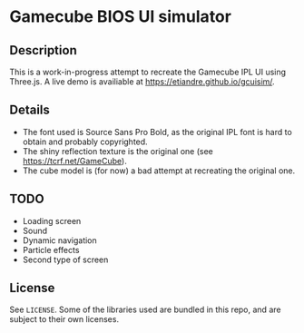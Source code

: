 # Gamecube BIOS UI simulator
## Description
This is a work-in-progress attempt to recreate the Gamecube IPL UI using Three.js.
A live demo is availiable at https://etiandre.github.io/gcuisim/.

## Details
 - The font used is Source Sans Pro Bold, as the original IPL font is hard to obtain and probably copyrighted.
 - The shiny reflection texture is the original one (see https://tcrf.net/GameCube).
 - The cube model is (for now) a bad attempt at recreating the original one.

## TODO
 - Loading screen
 - Sound
 - Dynamic navigation
 - Particle effects
 - Second type of screen

 ## License
 See `LICENSE`.
 Some of the libraries used are bundled in this repo, and are subject to their own licenses.
 
